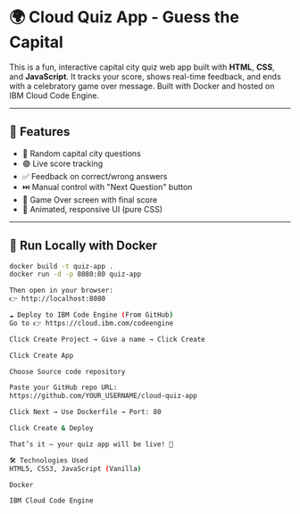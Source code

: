 # 🌍 Cloud Quiz App - Guess the Capital

This is a fun, interactive capital city quiz web app built with **HTML**, **CSS**, and **JavaScript**. It tracks your score, shows real-time feedback, and ends with a celebratory game over message. Built with Docker and hosted on IBM Cloud Code Engine.

---

## 🚀 Features

- 🧠 Random capital city questions
- 🟢 Live score tracking
- ✅ Feedback on correct/wrong answers
- ⏭️ Manual control with "Next Question" button
- 🎉 Game Over screen with final score
- 🎨 Animated, responsive UI (pure CSS)

---

## 🐳 Run Locally with Docker

```bash
docker build -t quiz-app .
docker run -d -p 8080:80 quiz-app

Then open in your browser:
👉 http://localhost:8080

☁ Deploy to IBM Code Engine (From GitHub)
Go to 👉 https://cloud.ibm.com/codeengine

Click Create Project → Give a name → Click Create

Click Create App

Choose Source code repository

Paste your GitHub repo URL:
https://github.com/YOUR_USERNAME/cloud-quiz-app

Click Next → Use Dockerfile → Port: 80

Click Create & Deploy

That’s it — your quiz app will be live! 🎯

🛠 Technologies Used
HTML5, CSS3, JavaScript (Vanilla)

Docker

IBM Cloud Code Engine
